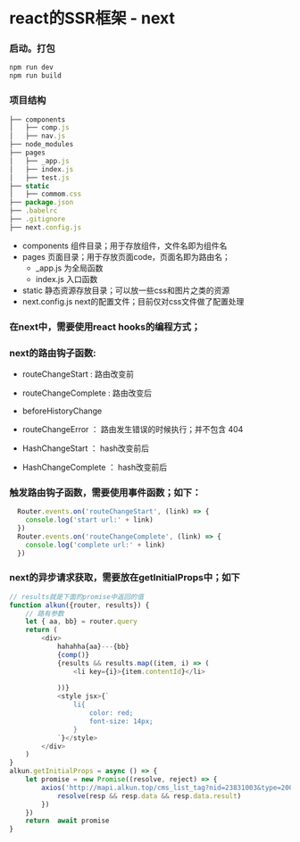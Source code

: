 # react的SSR框架 - next

### 启动。打包
```js
npm run dev
npm run build
```
### 项目结构
```js
├── components
│   ├── comp.js
│   ├── nav.js
├── node_modules
├── pages
│   ├── _app.js
│   ├── index.js
│   ├── test.js
├── static
│   ├── commom.css
├── package.json
├── .babelrc
├── .gitignore
├── next.config.js

```
- components 组件目录；用于存放组件，文件名即为组件名
- pages 页面目录；用于存放页面code，页面名即为路由名；
    + _app.js 为全局函数
    + index.js 入口函数
- static 静态资源存放目录；可以放一些css和图片之类的资源
- next.config.js next的配置文件；目前仅对css文件做了配置处理

### 在next中，需要使用react hooks的编程方式；

### next的路由钩子函数: 
  - routeChangeStart : 路由改变前
  
  - routeChangeComplete : 路由改变后
  
  - beforeHistoryChange 
  
  - routeChangeError ： 路由发生错误的时候执行；并不包含 404
  
  - HashChangeStart ： hash改变前后
  
  - HashChangeComplete ： hash改变前后
### 触发路由钩子函数，需要使用事件函数；如下：
```js 
  Router.events.on('routeChangeStart', (link) => {
    console.log('start url:' + link)
  })
  Router.events.on('routeChangeComplete', (link) => {
    console.log('complete url:' + link)
  })
```
### next的异步请求获取，需要放在getInitialProps中；如下
```js
// results就是下面的promise中返回的值
function alkun({router, results}) {
    // 路有参数
    let { aa, bb} = router.query
    return (
        <div>
            hahahha{aa}---{bb}
            {comp()}
            {results && results.map((item, i) => (
                <li key={i}>{item.contentId}</li>
                
            ))}
            <style jsx>{`
                li{
                    color: red;
                    font-size: 14px;
                }
            `}</style>
        </div>
    )
}
alkun.getInitialProps = async () => {
    let promise = new Promise((resolve, reject) => {
        axios('http://mapi.alkun.top/cms_list_tag?nid=23831003&type=2006&pageNo=0&pageSize=10').then(resp => {
            resolve(resp && resp.data && resp.data.result)
        })
    })
    return  await promise 
}
```
